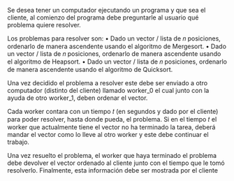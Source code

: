 Se desea tener un computador ejecutando un programa y que sea el cliente, al
comienzo del programa debe preguntarle al usuario qué problema quiere resolver.

Los problemas para resolver son:
• Dado un vector / lista de 𝑛 posiciones, ordenarlo de manera ascendente
usando el algoritmo de Mergesort.
• Dado un vector / lista de 𝑛 posiciones, ordenarlo de manera ascendente
usando el algoritmo de Heapsort.
• Dado un vector / lista de 𝑛 posiciones, ordenarlo de manera ascendente
usando el algoritmo de Quicksort.

Una vez decidido el problema a resolver este debe ser enviado a otro computador
(distinto del cliente) llamado worker_0 el cual junto con la ayuda de otro worker_1,
deben ordenar el vector.

Cada worker contara con un tiempo 𝑡 (en segundos y dado por el cliente) para
poder resolver, hasta donde pueda, el problema. Si en el tiempo 𝑡 el worker que
actualmente tiene el vector no ha terminado la tarea, deberá mandar el vector
como lo lleve al otro worker y este debe continuar el trabajo.

Una vez resuelto el problema, el worker que haya terminado el problema debe
devolver el vector ordenado al cliente junto con el tiempo que le tomó resolverlo.
Finalmente, esta información debe ser mostrada por el cliente
